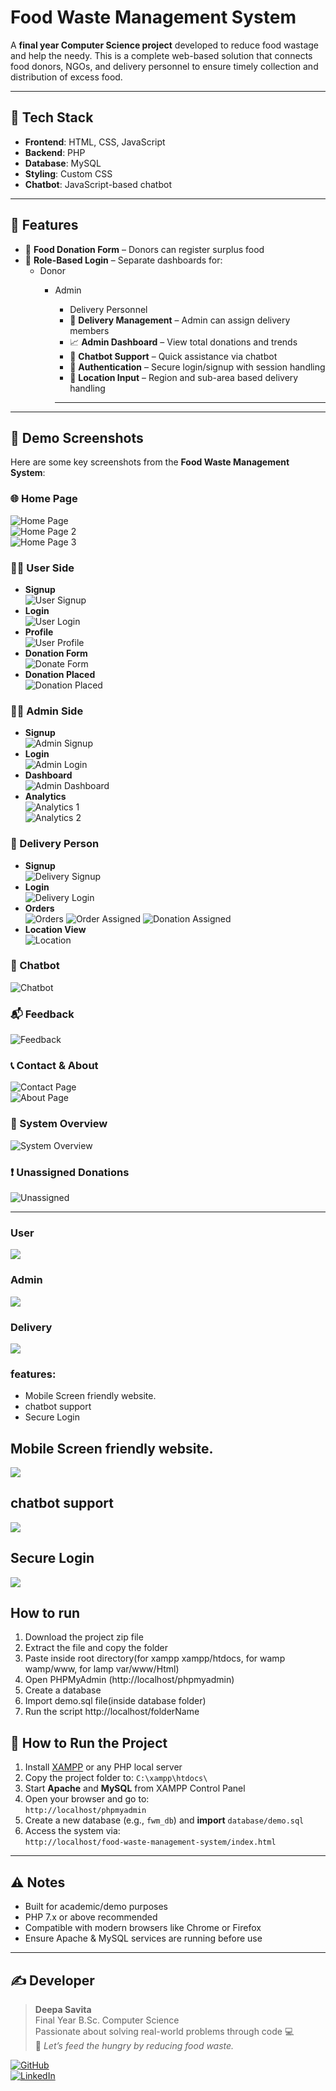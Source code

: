 # Food Waste Management System

A **final year Computer Science project** developed to reduce food wastage and help the needy. This is a complete web-based solution that connects food donors, NGOs, and delivery personnel to ensure timely collection and distribution of excess food.

---

## 🔧 Tech Stack

- **Frontend**: HTML, CSS, JavaScript
- **Backend**: PHP
- **Database**: MySQL
- **Styling**: Custom CSS
- **Chatbot**: JavaScript-based chatbot

---

## 🚀 Features

- 🥘 **Food Donation Form** – Donors can register surplus food
- 👥 **Role-Based Login** – Separate dashboards for:
  - Donor
    - Admin
      - Delivery Personnel
      - 🚚 **Delivery Management** – Admin can assign delivery members
      - 📈 **Admin Dashboard** – View total donations and trends
      - 💬 **Chatbot Support** – Quick assistance via chatbot
      - 🔐 **Authentication** – Secure login/signup with session handling
      - 📍 **Location Input** – Region and sub-area based delivery handling

      ---
      
---

## 📸 Demo Screenshots

Here are some key screenshots from the **Food Waste Management System**:

### 🌐 Home Page
![Home Page](Demo_Screnshoots/Home_page.png)  
![Home Page 2](Demo_Screnshoots/Home_page2.png)  
![Home Page 3](Demo_Screnshoots/Home_page3.png)

### 🙍‍♂️ User Side
- **Signup**  
  ![User Signup](Demo_Screnshoots/User_Signup.png)
- **Login**  
  ![User Login](Demo_Screnshoots/user_login.png)
- **Profile**  
  ![User Profile](Demo_Screnshoots/User_Profile.png)
- **Donation Form**  
  ![Donate Form](Demo_Screnshoots/Donate_form.png)
- **Donation Placed**  
  ![Donation Placed](Demo_Screnshoots/Donatation_Placed.png)

### 👨‍💼 Admin Side
- **Signup**  
  ![Admin Signup](Demo_Screnshoots/Admin_Signup.png)
- **Login**  
  ![Admin Login](Demo_Screnshoots/Admin_Login.png)
- **Dashboard**  
  ![Admin Dashboard](Demo_Screnshoots/Admin_Dashboard.png)
- **Analytics**  
  ![Analytics 1](Demo_Screnshoots/Admin_Analytics_Page.png)  
  ![Analytics 2](Demo_Screnshoots/Admin_Analytics_Page2.png)

### 🚚 Delivery Person
- **Signup**  
  ![Delivery Signup](Demo_Screnshoots/Delivery_Person_Signup.png)
- **Login**  
  ![Delivery Login](Demo_Screnshoots/Delivery_Login.png)
- **Orders**  
  ![Orders](Demo_Screnshoots/Delivery_Person_Orders.png)
  ![Order Assigned](Demo_Screnshoots/Order_is_assigned_to_deliveryperson.png)
  ![Donation Assigned](Demo_Screnshoots/Donation_is_assigned_to_Delivery_Person.png)
- **Location View**  
  ![Location](Demo_Screnshoots/Delivery_Person_Location.png)

### 💬 Chatbot
![Chatbot](Demo_Screnshoots/Chatbot_page.png)

### 📬 Feedback
![Feedback](Demo_Screnshoots/Feedback%20page.png)

### 📞 Contact & About
![Contact Page](Demo_Screnshoots/Contact_Page.png)  
![About Page](Demo_Screnshoots/About_page.png)

### 🧩 System Overview
![System Overview](Demo_Screnshoots/Food-waste-mangement-system.png)

### ❗ Unassigned Donations
![Unassigned](Demo_Screnshoots/Unassigned_Donations.png)

---

</p>
    <h3>User </h3>
   <!-- <img src="img/User-module.jpg"> -->
    <img src="img/mobile.jpg">
    <h3>Admin </h3>
    <img src="img/Admin.jpg">
     <h3>Delivery </h3>
    <img src="img/Delivery_module.jpg">
    <h3>features:</h3>
    <ul><li>Mobile Screen friendly website.</li>
      <li>chatbot support</li>
      <li>Secure Login</li>
      </ul>
      <h2>Mobile Screen friendly website.</h2>
      <img src="img/responsive.gif">
      <h2>chatbot support</h2>
      <img src="img/chatbotsupport.jpg">
      <h2>Secure Login</h2>
      <img src="img/hash-flow.png">
      <h2>How to run</h2>
      <ol>
       <li>Download the project zip file</li>
       <li> Extract the file and copy the folder</li>
       <li>Paste inside root directory(for xampp xampp/htdocs, for wamp wamp/www, for lamp var/www/Html)</li>
       <li> Open PHPMyAdmin (http://localhost/phpmyadmin)</li>
       <li> Create a database</li>
       <li>Import demo.sql file(inside database folder)</li>
       <li> Run the script http://localhost/folderName </li> </ol>





## 🧪 How to Run the Project

1. Install [XAMPP](https://www.apachefriends.org/) or any PHP local server
2. Copy the project folder to: `C:\xampp\htdocs\`
3. Start **Apache** and **MySQL** from XAMPP Control Panel
4. Open your browser and go to:  
   `http://localhost/phpmyadmin`
5. Create a new database (e.g., `fwm_db`) and **import** `database/demo.sql`
6. Access the system via:  
   `http://localhost/food-waste-management-system/index.html`

---


## ⚠️ Notes

- Built for academic/demo purposes  
- PHP 7.x or above recommended  
- Compatible with modern browsers like Chrome or Firefox  
- Ensure Apache & MySQL services are running before use  

---

## ✍️ Developer

> **Deepa Savita**  
> Final Year B.Sc. Computer Science  
> Passionate about solving real-world problems through code 💻  
> 🌟 *Let’s feed the hungry by reducing food waste.*

[![GitHub](https://img.shields.io/badge/GitHub-Visit-blue?logo=github&style=flat-square)](https://github.com/deepasavita)  
[![LinkedIn](https://img.shields.io/badge/LinkedIn-Connect-blue?logo=linkedin&style=flat-square)](https://www.linkedin.com/in/deepa-savita)




